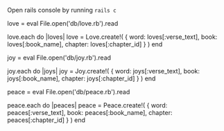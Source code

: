 Open rails console by running ```rails c```

love = eval File.open('db/love.rb').read

love.each do |loves| love = Love.create!( { word: loves[:verse_text], book: loves[:book_name], chapter: loves[:chapter_id] } ) end

joy = eval File.open('db/joy.rb').read

joy.each do |joys| joy = Joy.create!( { word: joys[:verse_text], book: joys[:book_name], chapter: joys[:chapter_id] } ) end

peace = eval File.open('db/peace.rb').read

peace.each do |peaces| peace = Peace.create!( { word: peaces[:verse_text], book: peaces[:book_name], chapter: peaces[:chapter_id] } ) end
